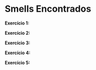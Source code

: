 # Smells Encontrados

**Exercício 1:**

**Exercício 2:**

**Exercício 3:**

**Exercício 4:**

**Exercício 5:**
